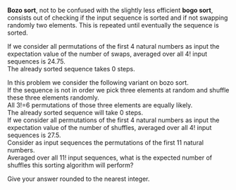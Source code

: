 <p>
<b>Bozo sort</b>, not to be confused with the slightly less efficient <b>bogo sort</b>, consists out of checking if the input sequence is sorted and if not swapping randomly two elements. This is repeated until eventually the sequence is sorted.
</p>
<p>
If we consider all permutations of the first 4 natural numbers as input the expectation value of the number of swaps, averaged over all 4! input sequences is 24.75.<br />
The already sorted sequence takes 0 steps. 
</p>
<p>
In this problem we consider the following variant on bozo sort.<br />
If the sequence is not in order we pick three elements at random and shuffle these three elements randomly.<br />
All 3!=6 permutations of those three elements are equally likely. <br />
The already sorted sequence will take 0 steps.<br />
If we consider all permutations of the first 4 natural numbers as input the expectation value of the number of shuffles, averaged over all 4! input sequences is 27.5. <br />
Consider as input sequences the permutations of the first 11 natural numbers.<br />
Averaged over all 11! input sequences, what is the expected number of shuffles this sorting algorithm will perform?
</p>
<p>
Give your answer rounded to the nearest integer.
</p>
